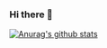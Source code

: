 ### Hi there 👋

[![Anurag's github stats](https://github-readme-stats.vercel.app/api?username=gg2033)](https://github.com/anuraghazra/github-readme-stats)

<!--
**gg2033/gg2033** is a ✨ _special_ ✨ repository because its `README.md` (this file) appears on your GitHub profile.

Here are some ideas to get you started:

- 🔭 I’m currently working on ...
- 🌱 I’m currently learning ...
- 👯 I’m looking to collaborate on ...
- 🤔 I’m looking for help with ...
- 💬 Ask me about ...
- 📫 How to reach me: ...
- 😄 Pronouns: ...
- ⚡ Fun fact: ...
-->
